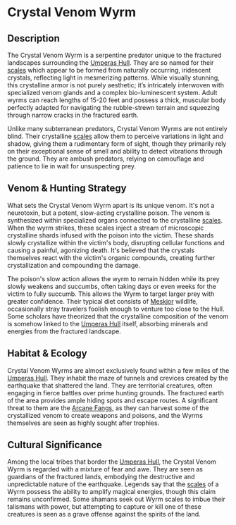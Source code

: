# Crystal Venom Wyrm

## Description

The Crystal Venom Wyrm is a serpentine predator unique to the fractured landscapes surrounding the [Umperas Hull](/geography/landmark/scale/umperas-hull.md). They are so named for their [scales](/geography/landmark/scale.md) which appear to be formed from naturally occurring, iridescent crystals, reflecting light in mesmerizing patterns. While visually stunning, this crystalline armor is not purely aesthetic; it’s intricately interwoven with specialized venom glands and a complex bio-luminescent system. Adult wyrms can reach lengths of 15-20 feet and possess a thick, muscular body perfectly adapted for navigating the rubble-strewn terrain and squeezing through narrow cracks in the fractured earth.

Unlike many subterranean predators, Crystal Venom Wyrms are not entirely blind. Their crystalline [scales](/geography/landmark/scale.md) allow them to perceive variations in light and shadow, giving them a rudimentary form of sight, though they primarily rely on their exceptional sense of smell and ability to detect vibrations through the ground. They are ambush predators, relying on camouflage and patience to lie in wait for unsuspecting prey.

## Venom & Hunting Strategy

What sets the Crystal Venom Wyrm apart is its unique venom. It's not a neurotoxin, but a potent, slow-acting crystalline poison. The venom is synthesized within specialized organs connected to the crystalline [scales](/geography/landmark/scale.md). When the wyrm strikes, these scales inject a stream of microscopic crystalline shards infused with the poison into the victim. These shards slowly crystallize within the victim's body, disrupting cellular functions and causing a painful, agonizing death. It's believed that the crystals themselves react with the victim's organic compounds, creating further crystallization and compounding the damage.

The poison's slow action allows the wyrm to remain hidden while its prey slowly weakens and succumbs, often taking days or even weeks for the victim to fully succumb.  This allows the Wyrm to target larger prey with greater confidence. Their typical diet consists of [Meskjor](/geography/continent/meskjor.md) wildlife, occasionally stray travelers foolish enough to venture too close to the Hull. Some scholars have theorized that the crystalline composition of the venom is somehow linked to the [Umperas Hull](/geography/landmark/scale/umperas-hull.md) itself, absorbing minerals and energies from the fractured landscape.

## Habitat & Ecology

Crystal Venom Wyrms are almost exclusively found within a few miles of the [Umperas Hull](/geography/landmark/scale/umperas-hull.md). They inhabit the maze of tunnels and crevices created by the earthquake that shattered the land. They are territorial creatures, often engaging in fierce battles over prime hunting grounds.  The fractured earth of the area provides ample hiding spots and escape routes. A significant threat to them are the [Arcane Fangs](/structure/society/factions/arcane-fangs.md), as they can harvest some of the crystallized venom to create weapons and poisons, and the Wyrms themselves are seen as highly sought after trophies.

## Cultural Significance

Among the local tribes that border the [Umperas Hull](/geography/landmark/scale/umperas-hull.md), the Crystal Venom Wyrm is regarded with a mixture of fear and awe. They are seen as guardians of the fractured lands, embodying the destructive and unpredictable nature of the earthquake. Legends say that the [scales](/geography/landmark/scale.md) of a Wyrm possess the ability to amplify magical energies, though this claim remains unconfirmed. Some shamans seek out Wyrm scales to imbue their talismans with power, but attempting to capture or kill one of these creatures is seen as a grave offense against the spirits of the land.
